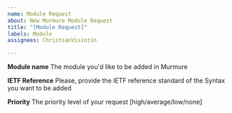 ```yaml
---
name: Module Request
about: New Murmure Module Request
title: "[Module Request]"
labels: Module
assignees: ChristianVisintin

---
```


**Module name**
The module you'd like to be added in Murmure

**IETF Reference**
Please, provide the IETF reference standard of the Syntax you want to be added

**Priority**
The priority level of your request [high/average/low/none]

